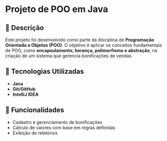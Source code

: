 # Projeto de POO em Java

## 📌 Descrição
Este projeto foi desenvolvido como parte da disciplina de **Programação Orientada a Objetos (POO)**. O objetivo é aplicar os conceitos fundamentais de POO, como **encapsulamento, herança, polimorfismo e abstração**, na criação de um sistema que gerencia bonificações de vendas.

## 🚀 Tecnologias Utilizadas
- **Java**
- **Git/GitHub**
- **IntelliJ IDEA** 

## 📜 Funcionalidades
- Cadastro e gerenciamento de bonificações
- Cálculo de valores com base em regras definidas
- Exibição de relatórios


